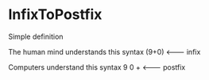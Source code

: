 # InfixToPostfix
Simple definition

The human mind understands this syntax (9+0) <--- infix

Computers understand this syntax 9 0 +       <--- postfix
